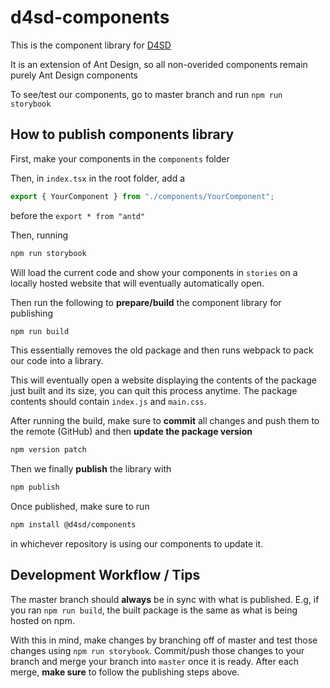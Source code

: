 # d4sd-components

This is the component library for [D4SD](https://d4sd.org/)

It is an extension of Ant Design, so all non-overided components remain purely Ant Design components

To see/test our components, go to master branch and run `npm run storybook`

## How to publish components library

First, make your components in the `components` folder

Then, in `index.tsx` in the root folder, add a
```js
export { YourComponent } from "./components/YourComponent";
```
before the `export * from "antd"`

Then, running
```bash
npm run storybook
```
Will load the current code and show your components in `stories` on a locally hosted website that will eventually automatically open.


Then run the following to **prepare/build** the component library for publishing

```bash
npm run build
```

This essentially removes the old package and then runs webpack to pack our code into a library.

This will eventually open a website displaying the contents of the package just built and its size, you can quit this process anytime. The package contents should contain `index.js` and `main.css`.

After running the build, make sure to **commit** all changes and push them to the remote (GitHub) and then **update the package version**

```bash
npm version patch
```

Then we finally **publish** the library with

```bash
npm publish
```

Once published, make sure to run
```bash
npm install @d4sd/components
```

in whichever repository is using our components to update it.

## Development Workflow / Tips

The master branch should **always** be in sync with what is published. E.g, if you ran `npm run build`, the built package is the same as what is being hosted on npm.

With this in mind, make changes by branching off of master and test those changes using `npm run storybook`. Commit/push those changes to your branch and merge your branch into `master` once it is ready. After each merge, **make sure** to follow the publishing steps above.

